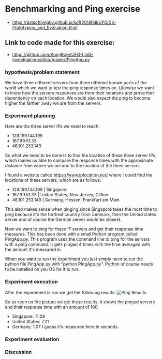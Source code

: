 # Benchmarking and Ping exercise
- https://datsoftlyngby.github.io/soft2018fall/UFO/03-Prototyping_and_Evaluation.html
## Link to code made for this exercise:
- https://github.com/KongBoje/UFO-LinQ-Investigations/blob/master/PingApp.py
### hypothesis/problem statement
We have three different servers from three different known parts of the world which we want to test the ping response times on. Likewise we want to know how the servers responses are from their locations and prove their dependency on each location.
We would also expect the ping to become higher the farther away we are from the servers.

### Experiment planning
Here are the three server IPs we need to reach:
- 128.199.144.199
- 167.99.51.33
- 46.101.253.149

So what we need to be done is to find the location of these three server IPs, which makes us able to compare the response times with the approximate distance from where we are and to the location of the three servers.

I found a website called https://www.iplocation.net/ where I could find the locations of these servers, which are as follows:
- 128.199.144.199 | Singapore
- 167.99.51.33    | United States, New Jersey, Clifton
- 46.101.253.149  | Germany, Hessen, Frankfurt am Main

This also makes sense when pinging since Singapore takes the most time to ping because it's the farthest country from Denmark, then the United states server and of course the German server would be closest. 

Now we want to ping for these IP servers and get their response time measures. This has been done with a small Python program called PingApp.py. This program uses the command line to ping for the servers with a ping command. It gets pinged 4 times with the time averaged with the amount it's measured in.

When you want to run the experiment you just simply need to run the python file PingApp.py with "python PingApp.py". Python of course needs to be installed on you OS for it to run.

### Experiment execution
After the experiment is run we get the following results:
![Ping Results](https://github.com/KongBoje/UFO-LinQ-Investigations/blob/master/files/PingResults.JPG)

So as seen on the picture we get these results, it shows the pinged servers and their response time with an amount of 100.
- Singapore: 11.09
- United States: 7.21
- Germany: 1.07
I guess it's measured here in seconds.

### Experiment evaluation

### Discussion
